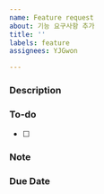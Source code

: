 ```yaml
---
name: Feature request
about: 기능 요구사항 추가
title: ''
labels: feature
assignees: YJGwon

---
```


### Description
<!--기능에 대한 간략한 설명과 요구사항-->


### To-do
<!--요구사항 충족을 위해 진행할 작업 목록-->
- [ ]

### Note
<!--추가로 덧붙일 내용-->

### Due Date
<!--마감 기한(yyyy-mm-dd)-->

